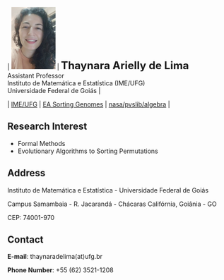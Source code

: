 | <img src="foto2.jpg" alt="drawing" width="100"/> | **<font size="+2">Thaynara Arielly de Lima</font>**<br>Assistant Professor<br>Instituto de Matemática e Estatística (IME/UFG)<br>Universidade Federal de Goiás |

| [IME/UFG](http://www.ime.ufg.br) | [EA Sorting Genomes](http://http://genoma.cic.unb.br) | [nasa/pvslib/algebra](https://github.com/nasa/pvslib/tree/master/algebra) |

## Research Interest

- Formal Methods
- Evolutionary Algorithms to Sorting Permutations

## Address

Instituto de Matemática e Estatística - Universidade Federal de Goiás

Campus Samambaia - R. Jacarandá - Chácaras Califórnia, Goiânia - GO

CEP: 74001-970

## Contact
**E-mail**: thaynaradelima(at)ufg.br

**Phone Number**: +55 (62) 3521-1208





